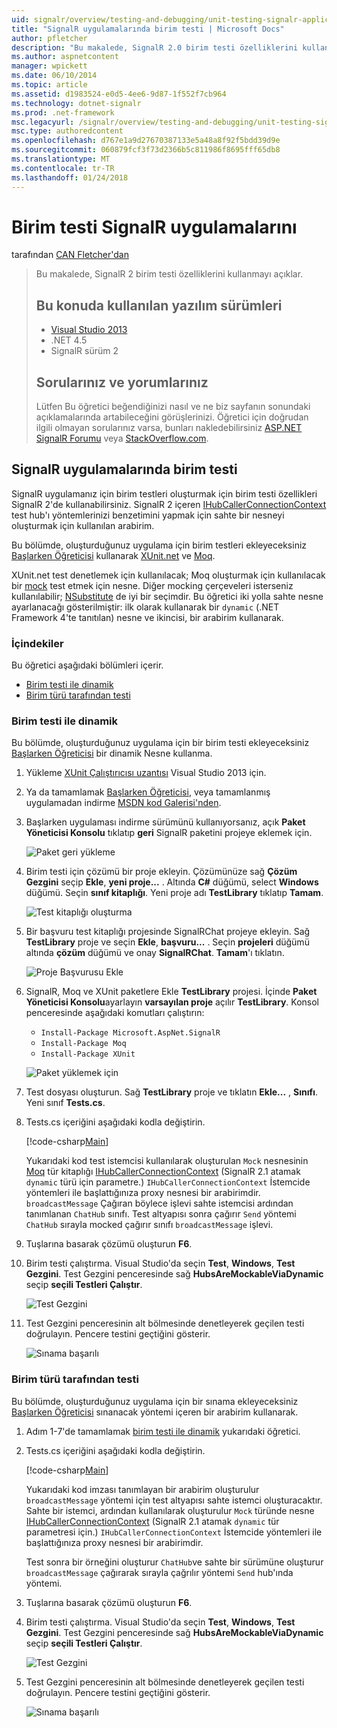 ```yaml
---
uid: signalr/overview/testing-and-debugging/unit-testing-signalr-applications
title: "SignalR uygulamalarında birim testi | Microsoft Docs"
author: pfletcher
description: "Bu makalede, SignalR 2.0 birim testi özelliklerini kullanmayı açıklar."
ms.author: aspnetcontent
manager: wpickett
ms.date: 06/10/2014
ms.topic: article
ms.assetid: d1983524-e0d5-4ee6-9d87-1f552f7cb964
ms.technology: dotnet-signalr
ms.prod: .net-framework
msc.legacyurl: /signalr/overview/testing-and-debugging/unit-testing-signalr-applications
msc.type: authoredcontent
ms.openlocfilehash: d767e1a9d27670387133e5a48a8f92f5bdd39d9e
ms.sourcegitcommit: 060879fcf3f73d2366b5c811986f8695fff65db8
ms.translationtype: MT
ms.contentlocale: tr-TR
ms.lasthandoff: 01/24/2018
---
```

<a name="unit-testing-signalr-applications"></a>Birim testi SignalR uygulamalarını
====================
tarafından [CAN Fletcher'dan](https://github.com/pfletcher)

> Bu makalede, SignalR 2 birim testi özelliklerini kullanmayı açıklar. 
> 
> ## <a name="software-versions-used-in-this-topic"></a>Bu konuda kullanılan yazılım sürümleri
> 
> 
> - [Visual Studio 2013](https://www.microsoft.com/visualstudio/eng/2013-downloads)
> - .NET 4.5
> - SignalR sürüm 2
>   
> 
> 
> ## <a name="questions-and-comments"></a>Sorularınız ve yorumlarınız
> 
> Lütfen Bu öğretici beğendiğinizi nasıl ve ne biz sayfanın sonundaki açıklamalarında artabileceğini görüşlerinizi. Öğretici için doğrudan ilgili olmayan sorularınız varsa, bunları nakledebilirsiniz [ASP.NET SignalR Forumu](https://forums.asp.net/1254.aspx/1?ASP+NET+SignalR) veya [StackOverflow.com](http://stackoverflow.com/).


<a id="unit"></a>
## <a name="unit-testing-signalr-applications"></a>SignalR uygulamalarında birim testi

SignalR uygulamanız için birim testleri oluşturmak için birim testi özellikleri SignalR 2'de kullanabilirsiniz. SignalR 2 içeren [IHubCallerConnectionContext](https://msdn.microsoft.com/library/microsoft.aspnet.signalr.hubs.ihubcallerconnectioncontext(v=vs.118).aspx) test hub'ı yöntemlerinizi benzetimini yapmak için sahte bir nesneyi oluşturmak için kullanılan arabirim.

Bu bölümde, oluşturduğunuz uygulama için birim testleri ekleyeceksiniz [Başlarken Öğreticisi](../getting-started/tutorial-getting-started-with-signalr.md) kullanarak [XUnit.net](https://github.com/xunit/xunit) ve [Moq](https://github.com/Moq/moq4).

XUnit.net test denetlemek için kullanılacak; Moq oluşturmak için kullanılacak bir [mock](http://en.wikipedia.org/wiki/Mock_object) test etmek için nesne. Diğer mocking çerçeveleri isterseniz kullanılabilir; [NSubstitute](http://nsubstitute.github.io/) de iyi bir seçimdir. Bu öğretici iki yolla sahte nesne ayarlanacağı gösterilmiştir: ilk olarak kullanarak bir `dynamic` (.NET Framework 4'te tanıtılan) nesne ve ikincisi, bir arabirim kullanarak.

### <a name="contents"></a>İçindekiler

Bu öğretici aşağıdaki bölümleri içerir.

- [Birim testi ile dinamik](#dynamic)
- [Birim türü tarafından testi](#type)

<a id="dynamic"></a>
### <a name="unit-testing-with-dynamic"></a>Birim testi ile dinamik

Bu bölümde, oluşturduğunuz uygulama için bir birim testi ekleyeceksiniz [Başlarken Öğreticisi](../getting-started/tutorial-getting-started-with-signalr.md) bir dinamik Nesne kullanma.

1. Yükleme [XUnit Çalıştırıcısı uzantısı](https://visualstudiogallery.msdn.microsoft.com/463c5987-f82b-46c8-a97e-b1cde42b9099) Visual Studio 2013 için.
2. Ya da tamamlamak [Başlarken Öğreticisi](../getting-started/tutorial-getting-started-with-signalr.md), veya tamamlanmış uygulamadan indirme [MSDN kod Galerisi'nden](https://code.msdn.microsoft.com/SignalR-Getting-Started-b9d18aa9).
3. Başlarken uygulaması indirme sürümünü kullanıyorsanız, açık **Paket Yöneticisi Konsolu** tıklatıp **geri** SignalR paketini projeye eklemek için.

    ![Paket geri yükleme](unit-testing-signalr-applications/_static/image1.png)
4. Birim testi için çözümü bir proje ekleyin. Çözümünüze sağ **Çözüm Gezgini** seçip **Ekle**, **yeni proje...** . Altında **C#** düğümü, select **Windows** düğümü. Seçin **sınıf kitaplığı**. Yeni proje adı **TestLibrary** tıklatıp **Tamam**.

    ![Test kitaplığı oluşturma](unit-testing-signalr-applications/_static/image2.png)
5. Bir başvuru test kitaplığı projesinde SignalRChat projeye ekleyin. Sağ **TestLibrary** proje ve seçin **Ekle**, **başvuru...** . Seçin **projeleri** düğümü altında **çözüm** düğümü ve onay **SignalRChat**. **Tamam**'ı tıklatın.

    ![Proje Başvurusu Ekle](unit-testing-signalr-applications/_static/image3.png)
6. SignalR, Moq ve XUnit paketlere Ekle **TestLibrary** projesi. İçinde **Paket Yöneticisi Konsolu**ayarlayın **varsayılan proje** açılır **TestLibrary**. Konsol penceresinde aşağıdaki komutları çalıştırın:

    - `Install-Package Microsoft.AspNet.SignalR`
    - `Install-Package Moq`
    - `Install-Package XUnit`

    ![Paket yüklemek için](unit-testing-signalr-applications/_static/image4.png)
7. Test dosyası oluşturun. Sağ **TestLibrary** proje ve tıklatın **Ekle...** , **Sınıfı**. Yeni sınıf **Tests.cs**.
8. Tests.cs içeriğini aşağıdaki kodla değiştirin.

    [!code-csharp[Main](unit-testing-signalr-applications/samples/sample1.cs)]

    Yukarıdaki kod test istemcisi kullanılarak oluşturulan `Mock` nesnesinin [Moq](https://github.com/Moq/moq4) tür kitaplığı [IHubCallerConnectionContext](https://msdn.microsoft.com/library/microsoft.aspnet.signalr.hubs.ihubcallerconnectioncontext(v=vs.118).aspx) (SignalR 2.1 atamak `dynamic` türü için parametre.) `IHubCallerConnectionContext` İstemcide yöntemleri ile başlattığınıza proxy nesnesi bir arabirimdir. `broadcastMessage` Çağıran böylece işlevi sahte istemcisi ardından tanımlanan `ChatHub` sınıfı. Test altyapısı sonra çağırır `Send` yöntemi `ChatHub` sırayla mocked çağırır sınıfı `broadcastMessage` işlevi.
9. Tuşlarına basarak çözümü oluşturun **F6**.
10. Birim testi çalıştırma. Visual Studio'da seçin **Test**, **Windows**, **Test Gezgini**. Test Gezgini penceresinde sağ **HubsAreMockableViaDynamic** seçip **seçili Testleri Çalıştır**.

    ![Test Gezgini](unit-testing-signalr-applications/_static/image5.png)
11. Test Gezgini penceresinin alt bölmesinde denetleyerek geçilen testi doğrulayın. Pencere testini geçtiğini gösterir.

    ![Sınama başarılı](unit-testing-signalr-applications/_static/image6.png)

<a id="type"></a>
### <a name="unit-testing-by-type"></a>Birim türü tarafından testi

Bu bölümde, oluşturduğunuz uygulama için bir sınama ekleyeceksiniz [Başlarken Öğreticisi](../getting-started/tutorial-getting-started-with-signalr.md) sınanacak yöntemi içeren bir arabirim kullanarak.

1. Adım 1-7'de tamamlamak [birim testi ile dinamik](#dynamic) yukarıdaki öğretici.
2. Tests.cs içeriğini aşağıdaki kodla değiştirin.

    [!code-csharp[Main](unit-testing-signalr-applications/samples/sample2.cs)]

    Yukarıdaki kod imzası tanımlayan bir arabirim oluşturulur `broadcastMessage` yöntemi için test altyapısı sahte istemci oluşturacaktır. Sahte bir istemci, ardından kullanılarak oluşturulur `Mock` türünde nesne [IHubCallerConnectionContext](https://msdn.microsoft.com/library/microsoft.aspnet.signalr.hubs.ihubcallerconnectioncontext(v=vs.118).aspx) (SignalR 2.1 atamak `dynamic` tür parametresi için.) `IHubCallerConnectionContext` İstemcide yöntemleri ile başlattığınıza proxy nesnesi bir arabirimdir.

    Test sonra bir örneğini oluşturur `ChatHub`ve sahte bir sürümüne oluşturur `broadcastMessage` çağırarak sırayla çağrılır yöntemi `Send` hub'ında yöntemi.
3. Tuşlarına basarak çözümü oluşturun **F6**.
4. Birim testi çalıştırma. Visual Studio'da seçin **Test**, **Windows**, **Test Gezgini**. Test Gezgini penceresinde sağ **HubsAreMockableViaDynamic** seçip **seçili Testleri Çalıştır**.

    ![Test Gezgini](unit-testing-signalr-applications/_static/image7.png)
5. Test Gezgini penceresinin alt bölmesinde denetleyerek geçilen testi doğrulayın. Pencere testini geçtiğini gösterir.

    ![Sınama başarılı](unit-testing-signalr-applications/_static/image8.png)
